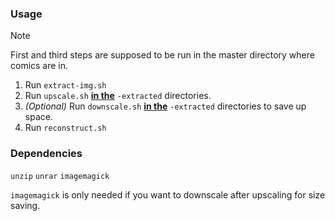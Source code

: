 ### Usage

> [!NOTE]
> First and third steps are supposed to be run in the master directory where comics are in.

1. Run ``extract-img.sh``
2. Run ``upscale.sh`` <ins>**in the**</ins> ``-extracted`` directories.
3. _(Optional)_ Run ``downscale.sh`` <ins>**in the**</ins> ``-extracted`` directories to save up space.
4. Run ``reconstruct.sh``

### Dependencies
``unzip`` ``unrar`` ``imagemagick``

``imagemagick`` is only needed if you want to downscale after upscaling for size saving.
